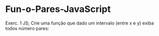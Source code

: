 # Fun-o-Pares-JavaScript
Exerc. 1 JS; Crie uma função que dado um intervalo (entre x e y) exiba todos número pares:

<html>
    <head></head>
    <body>
        <script>
                function pares (x, y){
                    var i;
                    for(i=x; i<=y; i++){
                        if (i%2 == '0'){
                            console.log(i);
                            i++;
                        }
                    }
                }
                pares(10, 50);
            
        </script>
    </body>
</html>


